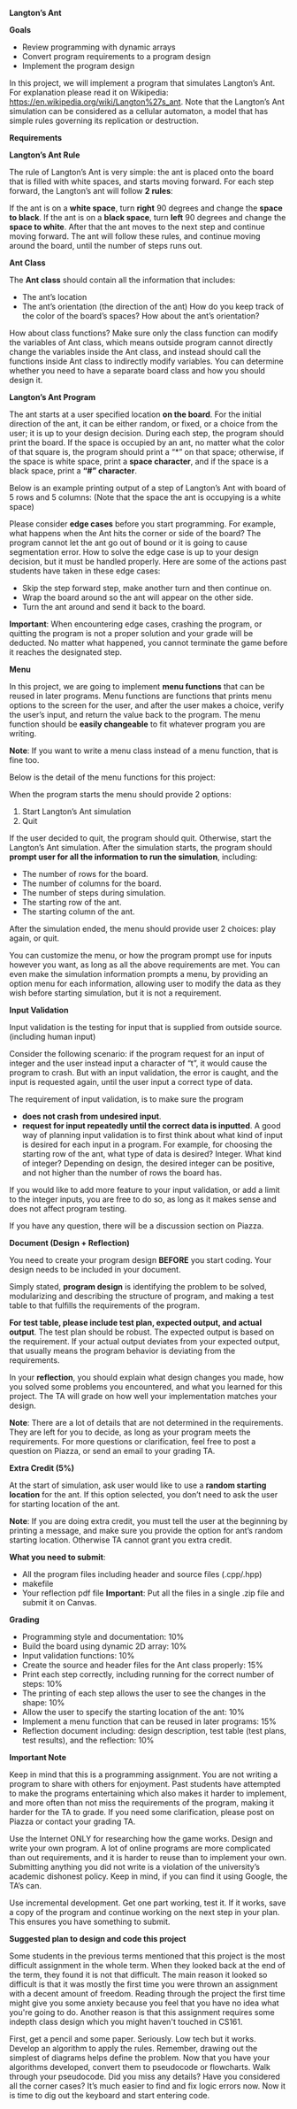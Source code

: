 **Langton’s Ant**

**Goals**

* Review programming with dynamic arrays
* Convert program requirements to a program design
* Implement the program design

In this project, we will implement a program that simulates Langton’s Ant. For explanation please read it on Wikipedia: https://en.wikipedia.org/wiki/Langton%27s_ant. Note that the Langton’s Ant simulation can be considered as a cellular automaton, a model that has simple rules governing its replication or destruction.

**Requirements**

**Langton’s Ant Rule**

The rule of Langton’s Ant is very simple: the ant is placed onto the board that is filled with white spaces, and starts moving forward. For each step forward, the Langton’s ant will follow **2 rules**:

If the ant is on a **white space**, turn **right** 90 degrees and change the **space to black**.
If the ant is on a **black space**, turn **left** 90 degrees and change the **space to white**.
After that the ant moves to the next step and continue moving forward. The ant will follow these rules, and continue moving around the board, until the number of steps runs out.

**Ant Class**

The **Ant class** should contain all the information that includes:

* The ant’s location
* The ant’s orientation (the direction of the ant)
How do you keep track of the color of the board’s spaces? How about the ant’s orientation?

How about class functions? Make sure only the class function can modify the variables of Ant class, which means outside program cannot directly change the variables inside the Ant class, and instead should call the functions inside Ant class to indirectly modify variables. You can determine whether you need to have a separate board class and how you should design it.

**Langton’s Ant Program**

The ant starts at a user specified location **on the board**. For the initial direction of the ant, it can be either random, or fixed, or a choice from the user; it is up to your design decision. During each step, the program should print the board. If the space is occupied by an ant, no matter what the color of that square is, the program should print a “\*” on that space; otherwise, if the space is white space, print a **space character**, and if the space is a black space, print a **“#” character**.

Below is an example printing output of a step of Langton’s Ant with board of 5 rows and 5 columns: (Note that the space the ant is occupying is a white space)

Please consider **edge cases** before you start programming. For example, what happens when the Ant hits the corner or side of the board? The program cannot let the ant go out of bound or it is going to cause segmentation error. How to solve the edge case is up to your design decision, but it must be handled properly. Here are some of the actions past students have taken in these edge cases:

* Skip the step forward step, make another turn and then continue on.
* Wrap the board around so the ant will appear on the other side.
* Turn the ant around and send it back to the board.

**Important**: When encountering edge cases, crashing the program, or quitting the program is not a proper solution and your grade will be deducted. No matter what happened, you cannot terminate the game before it reaches the designated step.

**Menu**

In this project, we are going to implement **menu functions** that can be reused in later programs. Menu functions are functions that prints menu options to the screen for the user, and after the user makes a choice, verify the user’s input, and return the value back to the program. The menu function should be **easily changeable** to fit whatever program you are writing.

**Note**: If you want to write a menu class instead of a menu function, that is fine too.

Below is the detail of the menu functions for this project:

When the program starts the menu should provide 2 options:

1. Start Langton’s Ant simulation
2. Quit

If the user decided to quit, the program should quit. Otherwise, start the Langton’s Ant simulation. After the simulation starts, the program should **prompt user for all the information to run the simulation**, including:

* The number of rows for the board.
* The number of columns for the board.
* The number of steps during simulation.
* The starting row of the ant.
* The starting column of the ant.

After the simulation ended, the menu should provide user 2 choices: play again, or quit.

You can customize the menu, or how the program prompt use for inputs however you want, as long as all the above requirements are met. You can even make the simulation information prompts a menu, by providing an option menu for each information, allowing user to modify the data as they wish before starting simulation, but it is not a requirement.

**Input Validation**

Input validation is the testing for input that is supplied from outside source. (including human input)

Consider the following scenario: if the program request for an input of integer and the user instead input a character of “t”, it would cause the program to crash. But with an input validation, the error is caught, and the input is requested again, until the user input a correct type of data.

The requirement of input validation, is to make sure the program

* **does not crash from undesired input**.
* **request for input repeatedly until the correct data is inputted**.
A good way of planning input validation is to first think about what kind of input is desired for each input in a program. For example, for choosing the starting row of the ant, what type of data is desired? Integer. What kind of integer? Depending on design, the desired integer can be positive, and not higher than the number of rows the board has.

If you would like to add more feature to your input validation, or add a limit to the integer inputs, you are free to do so, as long as it makes sense and does not affect program testing.

If you have any question, there will be a discussion section on Piazza.

**Document (Design + Reflection)**

You need to create your program design **BEFORE** you start coding. Your design needs to be included in your document.

Simply stated, **program design** is identifying the problem to be solved, modularizing and describing the structure of program, and making a test table to that fulfills the requirements of the program.

**For test table, please include test plan, expected output, and actual output**. The test plan should be robust. The expected output is based on the requirement. If your actual output deviates from your expected output, that usually means the program behavior is deviating from the requirements.

In your **reflection**, you should explain what design changes you made, how you solved some problems you encountered, and what you learned for this project. The TA will grade on how well your implementation matches your design.

**Note**: There are a lot of details that are not determined in the requirements. They are left for you to decide, as long as your program meets the requirements. For more questions or clarification, feel free to post a question on Piazza, or send an email to your grading TA.

**Extra Credit (5%)**

At the start of simulation, ask user would like to use a **random starting location** for the ant. If this option selected, you don’t need to ask the user for starting location of the ant.

**Note**: If you are doing extra credit, you must tell the user at the beginning by printing a message, and make sure you provide the option for ant’s random starting location. Otherwise TA cannot grant you extra credit.

**What you need to submit**:

* All the program files including header and source files (.cpp/.hpp)
* makefile
* Your reflection pdf file
**Important**: Put all the files in a single .zip file and submit it on Canvas.

**Grading**

* Programming style and documentation: 10%
* Build the board using dynamic 2D array: 10%
* Input validation functions: 10%
* Create the source and header files for the Ant class properly: 15%
* Print each step correctly, including running for the correct number of steps: 10%
* The printing of each step allows the user to see the changes in the shape: 10%
* Allow the user to specify the starting location of the ant: 10%
* Implement a menu function that can be reused in later programs: 15%
* Reflection document including: design description, test table (test plans, test results), and the reflection: 10%

**Important Note**

Keep in mind that this is a programming assignment. You are not writing a program to share with others for enjoyment. Past students have attempted to make the programs entertaining which also makes it harder to implement, and more often than not miss the requirements of the program, making it harder for the TA to grade. If you need some clarification, please post on Piazza or contact your grading TA.

Use the Internet ONLY for researching how the game works. Design and write your own program. A lot of online programs are more complicated than out requirements, and it is harder to reuse than to implement your own. Submitting anything you did not write is a violation of the university’s academic dishonest policy. Keep in mind, if you can find it using Google, the TA’s can.

Use incremental development. Get one part working, test it. If it works, save a copy of the program and continue working on the next step in your plan. This ensures you have something to submit.

**Suggested plan to design and code this project**

Some students in the previous terms mentioned that this project is the most difficult assignment in the whole term. When they looked back at the end of the term, they found it is not that difficult. The main reason it looked so difficult is that it was mostly the first time you were thrown an assignment with a decent amount of freedom. Reading through the project the first time might give you some anxiety because you feel that you have no idea what you're going to do. Another reason is that this assignment requires some indepth class design which you might haven't touched in CS161.

First, get a pencil and some paper. Seriously. Low tech but it works. Develop an algorithm to apply the rules. Remember, drawing out the simplest of diagrams helps define the problem. Now that you have your algorithms developed, convert them to pseudocode or flowcharts. Walk through your pseudocode. Did you miss any details?  Have you considered all the corner cases?  It’s much easier to find and fix logic errors now. Now it is time to dig out the keyboard and start entering code.
